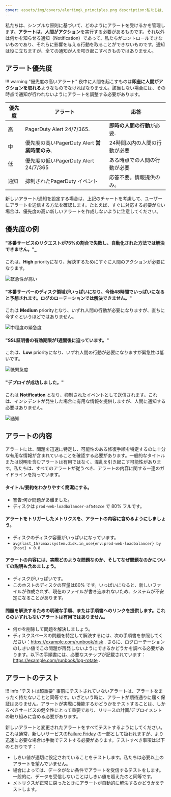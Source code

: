```yaml
---
cover: assets/img/covers/alerting\_principles.png description:私たちは、単純な原則に基づいてアラートを取得する方法を管理します。アラートは、人間がアクションを実行することを必要とするものです。それ以外は通知であり、それは私たちがコントロールできないものであり、私たちがそれらに影響を与える行動を取ることができないものです。通知は役に立つが、全ての通知が人を叩き起こすべきものではありません。
---
```

私たちは、シンプルな原則に基づいて、どのようにアラートを受けるかを管理します。**アラートは、人間がアクション**を実行する必要があるものです。それ以外は何かを知らせる通知（Notification）であって、私たちがコントロールできないものであり、それらに影響を与える行動を取ることができないものです。通知は役に立ちますが、全ての通知が人を叩き起こすべきものではありません。

## アラート優先度

!!! warning "優先度の高いアラート"
    夜中に人間を起こすものは**即座に人間がアクションを取れる**ようなものでなければなりません。該当しない場合には、その時点で通知が行われないようにアラートを調整する必要があります。

| 優先度 | アラート | 応答 |
| -------- | ------ | -------- |
| 高 | PagerDuty Alert 24/7/365. |  **即時の人間の行動**が必要. |
| 中 | 優先度の高いPagerDuty Alert **営業時間のみ**. | 24時間以内の人間の行動が必要 |
| 低 | 優先度の低いPagerDuty Alert 24/7/365 | ある時点での人間の行動が必要 |
| 通知 | 抑制されたPagerDuty イベント | 応答不要。情報提供のみ。 |

新しいアラート/通知を設定する場合は、上記のチャートを考慮して、ユーザーにアラートを送信する方法を確認します。たとえば、すぐに対応する必要がない場合は、優先度の高い新しいアラートを作成しないように注意してください。

## 優先度の例

#### "本番サービスのリクエストが75%の割合で失敗し、自動化された方法では解決できません。"_
これは、**High** priorityになり、解決するためにすぐに人間のアクションが必要になります。

![緊急性が高い](../assets/img/screenshots/high_urgency.png)

#### "本番サーバーのディスク領域がいっぱいになり、今後48時間でいっぱいになると予想されます。ログのローテーションでは解決できません。"
これは **Medium** priorityとなり、いずれ人間の行動が必要になりますが、直ちに今すぐというほどではありません。

![中程度の緊急度](../assets/img/screenshots/high_business_hours.png)

#### "SSL証明書の有効期限が1週間後に迫っています。"
これは、**Low** priorityになり、いずれ人間の行動が必要になりますが緊急性は低いです。

![低緊急度](../assets/img/screenshots/low_urgency.png)

#### "デプロイが成功しました。"
これは **Notification** となり、抑制されたイベントとして送信されます。これは、インシデントが発生した場合に有用な情報を提供しますが、人間に通知する必要はありません。

![通知](../assets/img/screenshots/suppressed.png)


## アラートの内容

アラートには、問題を迅速に特定し、可能性のある修復手順を特定するのに十分な有用な情報が含まれていることを確認する必要があります。一般的なタイトルまたは説明を含むアラートは有用ではなく、混乱を引き起こす可能性があります。私たちは、すべてのアラートが従うべき、アラートの内容に関する一連のガイドラインを持っています。

#### タイトル/要約をわかりやすく簡潔にする。
  * <span class="icon bad"></span> 警告:何か問題があ離ました。
  * <span class="icon good"></span> ディスクは `prod-web-loadbalancer-af5462ce` で 80% フルです。

#### アラートをトリガーしたメトリクスを、アラートの内容に含めるようにしましょう。
  * <span class="icon bad"></span> ディスクのディスク容量がいっぱいになっています。
  * <span class="icon good"></span> `avg(last_1h):max:system.disk.in_use{env:prod-web-loadbalancer} by {host} > 0.8`

#### アラートの内容には、実際どのような問題なのか、そしてなぜ問題なのかについての説明も含めましょう。
  * <span class="icon bad"></span> ディスクがいっぱいです。
  * <span class="icon good"></span> このホストのディスクの容量は80% です。いっぱいになると、新しいファイルが作成されず、現在のファイルが書き込まれないため、システムが不安定になることがあります。

#### 問題を解決するための明確な手順、または手順書へのリンクを提供します。これらのいずれもないアラートは有用ではありません。
  * <span class="icon bad"></span> 何かを削除して問題を解決しましょう。
  * <span class="icon good"></span> ディスクスペースの問題を特定して解決するには、次の手順書を参照してください：https://example.com/runbook/disk . さらに、ログローテーションのしきい値でこの問題が再発しないようにできるかどうかを調べる必要があります。以下の手順書には、必要なステップが記載されています：https://example.com/runbook/log-rotate .


## アラートのテスト

!!! info "テストは超重要"
    事前にテストされていないアラートは、アラートをまったく持たないことと同等です。いざという時に、アラートが期待通りに届く保証はありません。アラートが実際に機能するかどうかをテストすることは、しかるべきサービスの健全性にとって重要であり、リリースの計画/デプロイメントの取り組みに含める必要があります。

新しいアラートと変更されたアラートをすべてテストするようにしてください。これは通常、新しいサービスの[Failure Friday](https://www.pagerduty.com/blog/failure-friday-at-pagerduty/) の一部として扱われますが、より迅速に必要な場合は手動でテストする必要があります。テストすべき事項は以下のとおりです：

* しきい値が適切に設定されていることをテストします。私たちは必要以上のアラートを望んでいません。
* 場合によっては、データがない条件でアラートを受信するテストをします。一般的に、データを受信しないことはしきい値を超えたのと同等です。
* メトリクスが正常に戻ったときにアラートが自動的に解決するかどうかをテストします。
